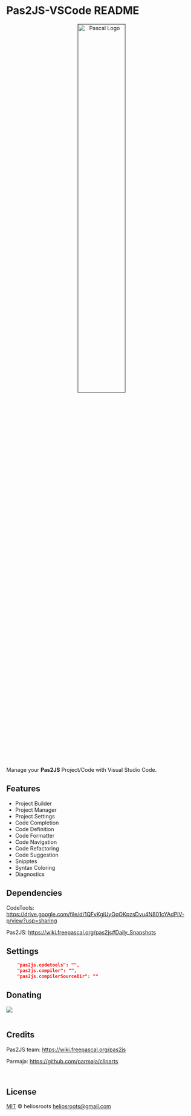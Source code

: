 # Pas2JS-VSCode README

<p align="center"> 
  <a title="Learn more about Pascal" href="">
    <img src="https://github.com/heliosroots/pas2js-vscode/images/icon.png" alt="Pascal Logo" width="50%" /></a>
</p>

Manage your **Pas2JS** Project/Code with Visual Studio Code. 

## Features
* Project Builder
* Project Manager
* Project Settings
* Code Completion 
* Code Definition 
* Code Formatter
* Code Navigation
* Code Refactoring
* Code Suggestion 
* Snipptes
* Syntax Coloring
* Diagnostics

## Dependencies 
CodeTools: https://drive.google.com/file/d/1QFvKgiUyOqOKpzsDvu4N801cYAdPiV-p/view?usp=sharing

Pas2JS: https://wiki.freepascal.org/pas2js#Daily_Snapshots


## Settings

```json
    "pas2js.codetools": "",
    "pas2js.compiler": "",
    "pas2js.compilerSourceDir": ""
```  

## Donating

<div>
  <a title="Paypal" href="https://www.paypal.com/donate?business=VCWLMY6L2ER7A&currency_code=USD">
     <img src="https://www.paypalobjects.com/en_US/i/btn/btn_donate_SM.gif"/>
  </a>
</div>  

<br> 

## Credits 
Pas2JS team: https://wiki.freepascal.org/pas2js

Parmaja: https://github.com/parmaja/cliparts 

<br>

## License

[MIT](LICENSE.md) &copy; heliosroots 
heliosroots@gmail.com